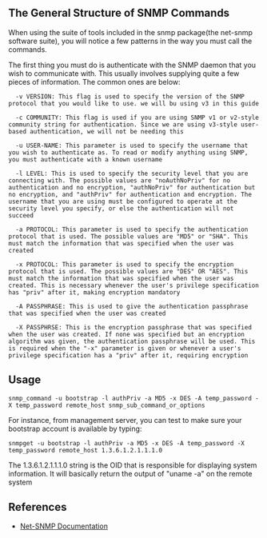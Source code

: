 ## The General Structure of SNMP Commands

When using the suite of tools included in the snmp package(the net-snmp software suite), you will notice a few patterns in the way you must call the commands.

The first thing you must do is authenticate with the SNMP daemon that you wish to communicate with. This usually involves supplying quite a few pieces of information. The common ones are below:
```
  -v VERSION: This flag is used to specify the version of the SNMP protocol that you would like to use. we will bu using v3 in this guide

  -c COMMUNITY: This flag is used if you are using SNMP v1 or v2-style community string for authentication. Since we are using v3-style user-based authentication, we will not be needing this

  -u USER-NAME: This parameter is used to specify the username that you wish to authenticate as. To read or modify anything using SNMP, you must authenticate with a known username

  -l LEVEL: This is used to specify the security level that you are connecting with. The possible values are "noAuthNoPriv" for no authentication and no encryption, "authNoPriv" for authentication but no encryption, and "authPriv" for authentication and encryption. The username that you are using must be configured to operate at the security level you specify, or else the authentication will not succeed

  -a PROTOCOL: This parameter is used to specify the authentication protocol that is used. The possible values are "MD5" or "SHA". This must match the information that was specified when the user was created

  -x PROTOCOL: This parameter is used to specify the encryption protocol that is used. The possible values are "DES" OR "AES". This must match the information that was specified when the user was created. This is necessary whenever the user's privilege specification has "priv" after it, making encryption mandatory

  -A PASSPHRASE: This is used to give the authentication passphrase that was specified when the user was created

  -X PASSPHRSE: This is the encryption passphrase that was specified when the user was created. If none was specified but an encryption algorithm was given, the authentication passphrase will be used. This is required when the "-x" parameter is given or whenever a user's privilege specification has a "priv" after it, requiring encryption
```

## Usage

```
snmp_command -u bootstrap -l authPriv -a MD5 -x DES -A temp_password -X temp_password remote_host snmp_sub_command_or_options
```

For instance, from management server, you can test to make sure your bootstrap account is available by typing:
```
snmpget -u bootstrap -l authPriv -a MD5 -x DES -A temp_password -X temp_password remote_host 1.3.6.1.2.1.1.1.0
```
The 1.3.6.1.2.1.1.1.0 string is the OID that is responsible for displaying system information. It will basically return the output of "uname -a" on the remote system

## References

+ [Net-SNMP Documentation](http://www.net-snmp.org/docs/man/)
